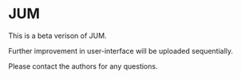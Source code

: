 # JUM
This is a beta verison of JUM. 

Further improvement in user-interface will be uploaded sequentially.   

Please contact the authors for any questions.   
